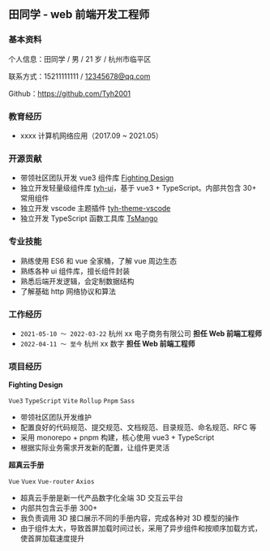 ## 田同学 - web 前端开发工程师

### 基本资料

个人信息：田同学 / 男 / 21 岁 / 杭州市临平区

联系方式：15211111111 / 12345678@qq.com

Github：https://github.com/Tyh2001

### 教育经历

- xxxx 计算机网络应用（2017.09 ~ 2021.05）

### 开源贡献

- 带领社区团队开发 vue3 组件库 [Fighting Design](https://github.com/FightingDesign/fighting-design)
- 独立开发轻量级组件库 [tyh-ui](https://github.com/Tyh2001/tyh-ui)，基于 vue3 + TypeScript。内部共包含 30+ 常用组件
- 独立开发 vscode 主题插件 [tyh-theme-vscode](https://github.com/Tyh2001/tyh-theme-vscode)
- 独立开发 TypeScript 函数工具库 [TsMango](https://github.com/Tyh2001/TsMango)

### 专业技能

- 熟练使用 ES6 和 vue 全家桶，了解 vue 周边生态
- 熟练各种 ui 组件库，擅长组件封装
- 熟悉后端开发逻辑，会定制数据结构
- 了解基础 http 网络协议和算法

### 工作经历

- `2021-05-10 ～ 2022-03-22` 杭州 xx 电子商务有限公司 **担任 Web 前端工程师**
- `2022-04-11 ～ 至今` 杭州 xx 数字 **担任 Web 前端工程师**

### 项目经历

**Fighting Design**

`Vue3` `TypeScript` `Vite` `Rollup` `Pnpm` `Sass`

- 带领社区团队开发维护
- 配置良好的代码规范、提交规范、文档规范、目录规范、命名规范、RFC 等
- 采用 monorepo + pnpm 构建，核心使用 vue3 + TypeScript
- 根据实际业务需求开发新的配置，让组件更灵活

**超真云手册**

`Vue` `Vuex` `Vue-router` `Axios`

- 超真云手册是新一代产品数字化全端 3D 交互云平台
- 内部共包含云手册 300+
- 我负责调用 3D 接口展示不同的手册内容，完成各种对 3D 模型的操作
- 由于组件太大，导致首屏加载时间过长，采用了异步组件和按顺序加载方式，使首屏加载速度提升
